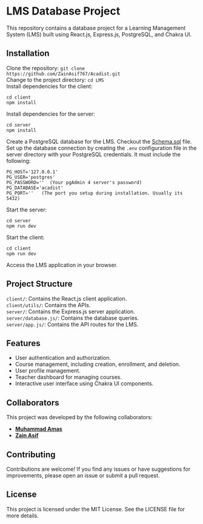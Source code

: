 # LMS Database Project

This repository contains a database project for a Learning Management System (LMS) built using React.js, Express.js, PostgreSQL, and Chakra UI.

## Installation

Clone the repository: ```git clone https://github.com/ZainAsif767/Acadist.git```\
Change to the project directory: ```cd LMS```\
Install dependencies for the client:

```
cd client
npm install
```

Install dependencies for the server:

```
cd server
npm install
```

Create a PostgreSQL database for the LMS. Checkout the [Schema.sql](https://github.com/MuhammadAmas/LMS/blob/main/server/schema.sql) file.\
Set up the database connection by creating the `.env` configuration file in the server directory with your PostgreSQL credentials. It must include the following:

```
PG_HOST='127.0.0.1'
PG_USER='postgres'
PG_PASSWORD=''  (Your pgAdmin 4 server's password)
PG_DATABASE='acadist' 
PG_PORT=''   (The port you setup during installation. Usually its 5432)
```

Start the server:

```
cd server
npm run dev
```

Start the client:

```
cd client 
npm run dev
```

Access the LMS application in your browser.

## Project Structure

`client/`: Contains the React.js client application.\
`client/utils/`: Contains the APIs.\
`server/`: Contains the Express.js server application.\
`server/database.js/`: Contains the database queries.\
`server/app.js/`: Contains the API routes for the LMS.

## Features

- User authentication and authorization.
- Course management, including creation, enrollment, and deletion.
- User profile management.
- Teacher dashboard for managing courses.
- Interactive user interface using Chakra UI components.

## Collaborators

This project was developed by the following collaborators:

- **[Muhammad Amas](https://github.com/MuhammadAmas)**
- **[Zain Asif](https://github.com/ZainAsif767)**

## Contributing

Contributions are welcome! If you find any issues or have suggestions for improvements, please open an issue or submit a pull request.

## License

This project is licensed under the MIT License. See the LICENSE file for more details.
